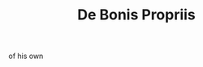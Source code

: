 ---
title: De Bonis Propriis
letter: D
permalink: "/definitions/bld-de-bonis-propriis.html"
body: of his own
published_at: '2018-07-07'
source: Black's Law Dictionary 2nd Ed (1910)
layout: post
---